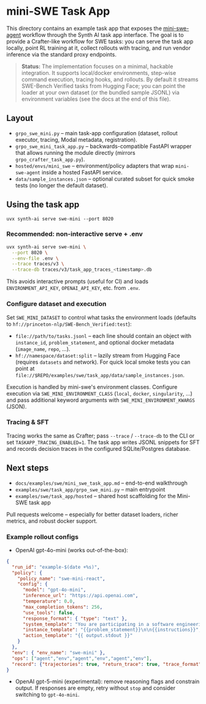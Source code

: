 # mini-SWE Task App

This directory contains an example task app that exposes the
[mini-swe-agent](https://github.com/SWE-agent/mini-swe-agent) workflow through
the Synth AI task app interface. The goal is to provide a Crafter-like workflow
for SWE tasks: you can serve the task app locally, point RL training at it,
collect rollouts with tracing, and run vendor inference via the standard proxy
endpoints.

> **Status:** The implementation focuses on a minimal, hackable integration.
> It supports local/docker environments, step-wise command execution, tracing
> hooks, and rollouts. By default it streams SWE-Bench Verified tasks from
> Hugging Face; you can point the loader at your own dataset (or the bundled
> sample JSONL) via environment variables (see the docs at the end of this
> file).

## Layout

- `grpo_swe_mini.py` – main task-app configuration (dataset, rollout executor,
  tracing, Modal metadata, registration).
- `grpo_swe_mini_task_app.py` – backwards-compatible FastAPI wrapper that
  allows running the module directly (mirrors `grpo_crafter_task_app.py`).
- `hosted/envs/mini_swe` – environment/policy adapters that wrap `mini-swe-agent`
  inside a hosted FastAPI service.
- `data/sample_instances.json` – optional curated subset for quick smoke tests
  (no longer the default dataset).

## Using the task app

```
uvx synth-ai serve swe-mini --port 8020
```

### Recommended: non-interactive serve + .env

```bash
uvx synth-ai serve swe-mini \
  --port 8020 \
  --env-file .env \
  --trace traces/v3 \
  --trace-db traces/v3/task_app_traces_<timestamp>.db
```

This avoids interactive prompts (useful for CI) and loads `ENVIRONMENT_API_KEY`, `OPENAI_API_KEY`, etc. from `.env`.

### Configure dataset and execution

Set `SWE_MINI_DATASET` to control what tasks the environment loads (defaults to
`hf://princeton-nlp/SWE-Bench_Verified:test`):

- `file://path/to/tasks.jsonl` – each line should contain an object with
  `instance_id`, `problem_statement`, and optional docker metadata
  (`image_name`, `repo`, …).
- `hf://namespace/dataset:split` – lazily stream from Hugging Face (requires
  `datasets` and network).
  For quick local smoke tests you can point at
  `file://$REPO/examples/swe/task_app/data/sample_instances.json`.

Execution is handled by mini-swe's environment classes. Configure execution via
`SWE_MINI_ENVIRONMENT_CLASS` (`local`, `docker`, `singularity`, …) and pass
additional keyword arguments with `SWE_MINI_ENVIRONMENT_KWARGS` (JSON).

### Tracing & SFT

Tracing works the same as Crafter; pass `--trace` / `--trace-db` to the CLI or
set `TASKAPP_TRACING_ENABLED=1`. The task app writes JSONL snippets for SFT and
records decision traces in the configured SQLite/Postgres database.

## Next steps

- `docs/examples/swe/mini_swe_task_app.md` – end-to-end walkthrough
- `examples/swe/task_app/grpo_swe_mini.py` – main entrypoint
- `examples/swe/task_app/hosted` – shared host scaffolding for the Mini-SWE task app

Pull requests welcome – especially for better dataset loaders, richer metrics,
and robust docker support.

### Example rollout configs

- OpenAI gpt-4o-mini (works out-of-the-box):

```json
{
  "run_id": "example-$(date +%s)",
  "policy": {
    "policy_name": "swe-mini-react",
    "config": {
      "model": "gpt-4o-mini",
      "inference_url": "https://api.openai.com",
      "temperature": 0.0,
      "max_completion_tokens": 256,
      "use_tools": false,
      "response_format": { "type": "text" },
      "system_template": "You are participating in a software engineering evaluation. Provide exactly one bash command enclosed in a single ```bash``` block. No THOUGHT. No extra text. If unsure, output ```bash\necho NOOP\n```.",
      "instance_template": "{{problem_statement}}\n\n{{instructions}}",
      "action_template": "{{ output.stdout }}"
    }
  },
  "env": { "env_name": "swe-mini" },
  "ops": ["agent","env","agent","env","agent","env"],
  "record": {"trajectories": true, "return_trace": true, "trace_format": "compact"}
}
```

- OpenAI gpt-5-mini (experimental): remove reasoning flags and constrain output. If responses are empty, retry without `stop` and consider switching to `gpt-4o-mini`.
